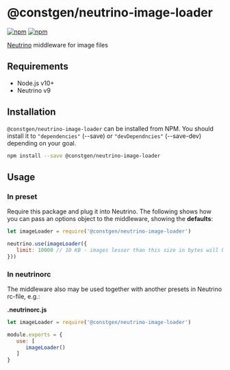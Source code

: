 # @constgen/neutrino-image-loader

[![npm](https://img.shields.io/npm/v/@constgen/neutrino-image-loader.svg)](https://www.npmjs.com/package/@constgen/neutrino-image-loader)
[![npm](https://img.shields.io/npm/dt/@constgen/neutrino-image-loader.svg)](https://www.npmjs.com/package/@constgen/neutrino-image-loader)

[Neutrino](https://neutrino.js.org) middleware for image files

## Requirements

- Node.js v10+
- Neutrino v9

## Installation

`@constgen/neutrino-image-loader` can be installed from NPM. You should install it to `"dependencies"` (--save) or `"devDependncies"` (--save-dev) depending on your goal.

```bash
npm install --save @constgen/neutrino-image-loader
```

## Usage

### In preset

Require this package and plug it into Neutrino. The following shows how you can pass an options object to the middleware, showing the **defaults**:

```js
let imageLoader = require('@constgen/neutrino-image-loader')

neutrino.use(imageLoader({
   limit: 10000 // 10 KB - images lesser than this size in bytes will be Base64 encoded into JS bundle
}))
```

### In **neutrinorc**

The middleware also may be used together with another presets in Neutrino rc-file, e.g.:

**.neutrinorc.js**

```js
let imageLoader = require('@constgen/neutrino-image-loader')

module.exports = {
   use: [
      imageLoader()
   ]
}
```